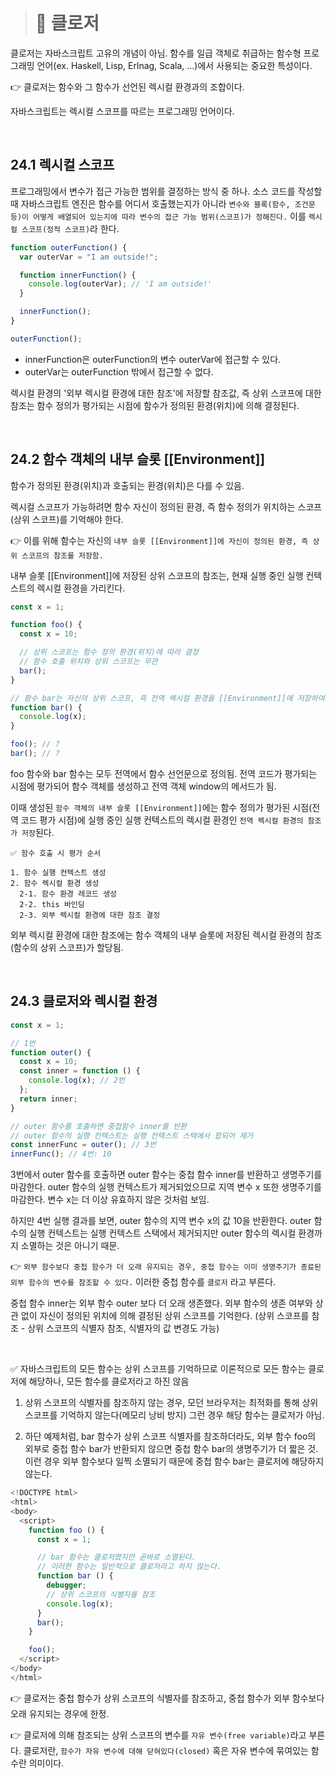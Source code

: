 > # 📖 클로저

클로저는 자바스크립트 고유의 개념이 아님. 함수를 일급 객체로 취급하는 함수형 프로그래밍 언어(ex. Haskell, Lisp, Erlnag, Scala, ...)에서 사용되는 중요한 특성이다.

👉 클로저는 함수와 그 함수가 선언된 렉시컬 환경과의 조합이다.

자바스크립트는 렉시컬 스코프를 따르는 프로그래밍 언어이다.

<br/>

## 24.1 렉시컬 스코프

프로그래밍에서 변수가 접근 가능한 범위를 결정하는 방식 중 하나. 소스 코드를 작성할 때 자바스크립트 엔진은 함수를 어디서 호출했는지가 아니라 `변수와 블록(함수, 조건문 등)이 어떻게 배열되어 있는지에 따라 변수의 접근 가능 범위(스코프)가 정해진다.` 이를 `렉시컬 스코프(정적 스코프)`라 한다.

```js
function outerFunction() {
  var outerVar = "I am outside!";

  function innerFunction() {
    console.log(outerVar); // 'I am outside!'
  }

  innerFunction();
}

outerFunction();
```

- innerFunction은 outerFunction의 변수 outerVar에 접근할 수 있다.
- outerVar는 outerFunction 밖에서 접근할 수 없다.

렉시컬 환경의 '외부 렉시컬 환경에 대한 참조'에 저장할 참조값, 즉 상위 스코프에 대한 참조는 함수 정의가 평가되는 시점에 함수가 정의된 환경(위치)에 의해 결정된다.

<br/>

## 24.2 함수 객체의 내부 슬롯 [[Environment]]

함수가 정의된 환경(위치)과 호출되는 환경(위치)은 다를 수 있음.

렉시컬 스코프가 가능하려면 함수 자신이 정의된 환경, 즉 함수 정의가 위치하는 스코프(상위 스코프)를 기억해야 한다.

👉 이를 위해 함수는 자신의 `내부 슬롯 [[Environment]]에 자신이 정의된 환경, 즉 상위 스코프의 참조를 저장함.`

내부 슬롯 [[Environment]]에 저장된 상위 스코프의 참조는, 현재 실행 중인 실행 컨텍스트의 렉시컬 환경을 가리킨다.

```js
const x = 1;

function foo() {
  const x = 10;

  // 상위 스코프는 함수 정의 환경(위치)에 따라 결정
  // 함수 호출 위치와 상위 스코프는 무관
  bar();
}

// 함수 bar는 자신의 상위 스코프, 즉 전역 렉시컬 환경을 [[Environment]]에 저장하여 기억함
function bar() {
  console.log(x);
}

foo(); // ?
bar(); // ?
```

foo 함수와 bar 함수는 모두 전역에서 함수 선언문으로 정의됨. 전역 코드가 평가되는 시점에 평가되어 함수 객체를 생성하고 전역 객체 window의 메서드가 됨.

이때 생성된 `함수 객체의 내부 슬롯 [[Environment]]`에는 함수 정의가 평가된 시점(전역 코드 평가 시점)에 실행 중인 실행 컨텍스트의 렉시컬 환경인 `전역 렉시컬 환경의 참조가 저장`된다.

```
✅ 함수 호출 시 평가 순서

1. 함수 실행 컨텍스트 생성
2. 함수 렉시컬 환경 생성
  2-1. 함수 환경 레코드 생성
  2-2. this 바인딩
  2-3. 외부 렉시컬 환경에 대한 참조 결정 
```

외부 렉시컬 환경에 대한 참조에는 함수 객체의 내부 슬롯에 저장된 렉시컬 환경의 참조(함수의 상위 스코프)가 할당됨.

<br/>

## 24.3 클로저와 렉시컬 환경

```js
const x = 1;

// 1번
function outer() {
  const x = 10;
  const inner = function () {
    console.log(x); // 2번
  };
  return inner;
}

// outer 함수를 호출하면 중첩함수 inner를 반환
// outer 함수의 실행 컨텍스트는 실행 컨텍스트 스택에서 팝되어 제거
const innerFunc = outer(); // 3번
innerFunc(); // 4번: 10
```

3번에서 outer 함수를 호출하면 outer 함수는 중첩 함수 inner를 반환하고 생명주기를 마감한다. outer 함수의 실행 컨텍스트가 제거되었으므로 지역 변수 x 또한 생명주기를 마감한다. 변수 x는 더 이상 유효하지 않은 것처럼 보임.

하지만 4번 실행 결과를 보면, outer 함수의 지역 변수 x의 값 10을 반환한다. outer 함수의 실행 컨텍스트는 실행 컨텍스트 스택에서 제거되지만 outer 함수의 렉시컬 환경까지 소멸하는 것은 아니기 때문.

👉 `외부 함수보다 중첩 함수가 더 오래 유지되는 경우, 중첩 함수는 이미 생명주기가 종료된 외부 함수의 변수를 참조할 수 있다.` 이러한 중첩 함수를 `클로저` 라고 부른다.

중첩 함수 inner는 외부 함수 outer 보다 더 오래 생존했다. 외부 함수의 생존 여부와 상관 없이 자신이 정의된 위치에 의해 결정된 상위 스코프를 기억한다. (상위 스코프를 참조 - 상위 스코프의 식별자 참조, 식별자의 값 변경도 가능)

<br/>

✅ 자바스크립트의 모든 함수는 상위 스코프를 기억하므로 이론적으로 모든 함수는 클로저에 해당하나, 모든 함수를 클로저라고 하진 않음

1. 상위 스코프의 식별자를 참조하지 않는 경우, 모던 브라우저는 최적화를 통해 상위 스코프를 기억하지 않는다(메모리 낭비 방지) 그런 경우 해당 함수는 클로저가 아님.

2. 하단 예제처럼, bar 함수가 상위 스코프 식별자를 참조하더라도, 외부 함수 foo의 외부로 중첩 함수 bar가 반환되지 않으면 중첩 함수 bar의 생명주기가 더 짧은 것. 이런 경우 외부 함수보다 일찍 소멸되기 때문에 중첩 함수 bar는 클로저에 해당하지 않는다.

```js
<!DOCTYPE html>
<html>
<body>
  <script>
    function foo () {
      const x = 1;

      // bar 함수는 클로저였지만 곧바로 소멸된다.
      // 이러한 함수는 일반적으로 클로저라고 하지 않는다.
      function bar () {
        debugger;
        // 상위 스코프의 식별자를 참조
        console.log(x);
      }
      bar();
    }

    foo();
  </script>
</body>
</html>
```

👉 클로저는 중첩 함수가 상위 스코프의 식별자를 참조하고, 중첩 함수가 외부 함수보다 오래 유지되는 경우에 한정.

👉 클로저에 의해 참조되는 상위 스코프의 변수를 `자유 변수(free variable)`라고 부른다. 클로저란, `함수가 자유 변수에 대해 닫혀있다(closed)` 혹은 자유 변수에 묶여있는 함수란 의미이다.

<br/>
